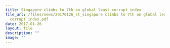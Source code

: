 ```yaml
---
title: Singapore climbs to 7th on global least corrupt index
file_url: /files/news/20170126_st_singapore climbs to 7th on global least
  corrupt index.pdf
date: 2017-01-26
layout: file
description: ""
image: ""
---
```

